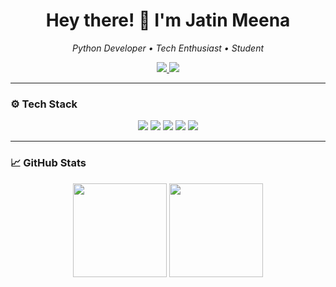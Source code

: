 <h1 align="center">Hey there! 👋 I'm Jatin Meena</h1>
<p align="center">
  <em>Python Developer • Tech Enthusiast • Student</em>
</p>
<p align="center">
  <a href="https://www.linkedin.com/in/jatin-meena-331581252/" target="_blank">
    <img src="https://img.shields.io/badge/LinkedIn-0A66C2?style=for-the-badge&logo=linkedin&logoColor=white" />
  </a>
  <a href="https://github.com/jatinmeenaa" target="_blank">
    <img src="https://img.shields.io/badge/GitHub-181717?style=for-the-badge&logo=github&logoColor=white" />
  </a>
</p>


---

### ⚙️ Tech Stack

<p align="center">
  <img src="https://img.shields.io/badge/Python-3776AB?style=for-the-badge&logo=python&logoColor=white" />
  <img src="https://img.shields.io/badge/C++-00599C?style=for-the-badge&logo=cplusplus&logoColor=white" />
  <img src="https://img.shields.io/badge/MySQL-00758F?style=for-the-badge&logo=mysql&logoColor=white" />
  <img src="https://img.shields.io/badge/Numpy-013243?style=for-the-badge&logo=numpy&logoColor=white" />
  <img src="https://img.shields.io/badge/Pandas-150458?style=for-the-badge&logo=pandas&logoColor=white" />
</p>

---

### 📈 GitHub Stats

<div align="center">
  <img height="150" src="https://github-readme-stats.vercel.app/api?username=jatinmeenaa&show_icons=true&theme=radical" />
  <img height="150" src="https://github-readme-streak-stats.herokuapp.com/?user=jatinmeenaa&theme=radical" />
</div>


